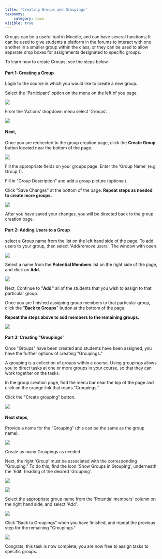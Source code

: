 ```yaml
---
title: 'Creating Groups and Groupings'
taxonomy:
    category: docs
visible: true
---
```







Groups can be a useful tool in Moodle, and can have several functions; It can be used to give students a platform in the forums to interact with one another in a smaller group within the class, or they can be used to allow separate drop boxes for assignments designated to specific groups.

To learn how to create Groups, see the steps below.

#### Part 1: Creating a Group

Login to the course in which you would like to create a new group.

Select the 'Participant' option on the menu on the left of you page.

![](create-groups-1.png)

From the 'Actions' dropdown menu select 'Groups'.

![](create-groups-2.png)

#### Next,

Once you are redirected to the group creation page, click the **Create Group** button located near the bottom of the page.

![](create-groups-3.png)

Fill the appropriate fields on your groups page. Enter the 'Group Name' \(e.g Group 1\).

Fill in "Group Description" and add a group picture \(optional\).

Click "Save Changes" at the bottom of the page. **Repeat steps as needed to create more groups.**

![](create-groups-4.png)

After you have saved your changes, you will be directed back to the group creation page.

#### Part 2: Adding Users to a Group

select a Group name from the list on the left hand side of the page. To add users to your group, then select 'Add/remove users'. The window with open.

![](create-groups-7.png)

Select a name from the **Potential Members** list on the right side of the page, and click on **Add.**

![](create-groups-6.png)

Next, Continue to **"Add"** all of the students that you wish to assign to that particular group.

Once you are finished assigning group members to that particular group, click the "**Back to Groups**" button at the bottom of the page.

**Repeat the steps above to add members to the remaining groups.**

![](create-groups-9.png)

#### Part 3: Creating "Groupings"

Once "Groups" have been created and students have been assigned, you have the further options of creating "Groupings."

A grouping is a collection of groups within a course. Using groupings allows you to direct tasks at one or more groups in your course, so that they can work together on the tasks.

In the group creation page, find the menu bar near the top of the page and click on the orange link that reads "Groupings."

Click the "Create grouping" button.

![](create-groups-10.png)

#### Next steps,

Provide a name for the "Grouping" \(this can be the same as the group name\).

![](create-groups-11.png)

Create as many Groupings as needed.

Next, the right 'Group' must be associated with the corresponding "Grouping." To do this, find the icon 'Show Groups in Grouping', underneath the 'Edit' heading of the desired 'Grouping'.

![](create-groups-12.png)

![](create-groups-13.png)

Select the appropriate group name from the 'Potential members' column on the right hand side, and select 'Add'.

![](create-groups-14.png)

Click "Back to Groupings" when you have finished, and repeat the previous step for the remaining "Groupings."

![](create-groups-15.png)

Congrats, this task is now complete, you are now free to assign tasks to specific groups.
